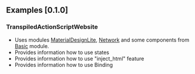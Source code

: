 ## Examples [0.1.0]

### TranspiledActionScriptWebsite
- Uses modules [MaterialDesignLite](https://github.com/apache/royale-asjs/tree/develop/frameworks/projects/MaterialDesignLite), [Network](https://github.com/apache/royale-asjs/tree/develop/frameworks/projects/Network) and some components from [Basic](https://github.com/apache/royale-asjs/tree/develop/frameworks/projects/Basic) module.
- Provides information how to use states
- Provides information how to use "inject_html" feature
- Provides information how to use Binding
